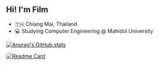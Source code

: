 ## Hi! I'm Film

- 🇹🇭 Chiang Mai, Thailand
- 💻 Studying Computer Engineering @ Mahidol University

[![Anurag's GitHub stats](https://github-readme-stats.vercel.app/api?username=puttipongchut&show_icons=true&theme=dark)](https://github.com/anuraghazra/github-readme-stats)


[![Readme Card](https://github-readme-stats.vercel.app/api/pin/?username=northlnwza&repo=insightnet_zfn)](https://github.com/northlnwza/insightnet_zfn)
